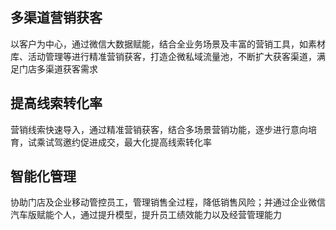 ## 多渠道营销获客
以客户为中心，通过微信大数据赋能，结合全业务场景及丰富的营销工具，如素材库、活动管理等进行精准营销获客，打造企微私域流量池，不断扩大获客渠道，满足门店多渠道获客需求

## 提高线索转化率
营销线索快速导入，通过精准营销获客，结合多场景营销功能，逐步进行意向培育，试乘试驾邀约促进成交，最大化提高线索转化率

## 智能化管理
协助门店及企业移动管控员工，管理销售全过程，降低销售风险；并通过企业微信汽车版赋能个人，通过提升模型，提升员工绩效能力以及经营管理能力